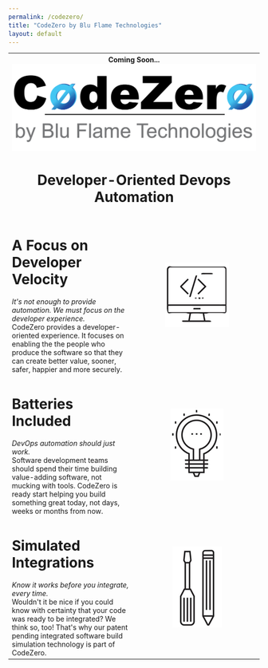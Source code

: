 ```yaml
---
permalink: /codezero/
title: "CodeZero by Blu Flame Technologies"
layout: default
---
```

<div class="under-text codezero">
    <table>
        <tr>
            <th colspan="2">
                <div class="coming-soon">Coming Soon...</div>
                <img src="/assets/images/codezero-logo.png" />
                <h1>Developer-Oriented Devops Automation</h1>
            </th>
        </tr>
        <tr>
            <td width="50%">
                <h1>A Focus on Developer Velocity</h1>
                <i>It's not enough to provide automation. We must focus on the developer experience.</i>
                <div class="details">
                    CodeZero provides a developer-oriented experience. It focuses on enabling the the people
                    who produce the software so that they can create better value, sooner, safer, happier and more
                    securely.
                </div>
            </td>
            <td style="text-align: center">
                <img src="/assets/images/development_process.png" />
            </td>
        </tr>
        <tr>
            <td>
                <h1>Batteries Included</h1>
                <i>DevOps automation should just work.</i>
                <div class="details">
                    Software development teams should spend their time building value-adding software, not mucking with
                    tools. CodeZero is ready start helping you build something great today, not days, weeks or months
                    from now.
                </div>
            </td>
            <td style="text-align: center">
                <img src="/assets/images/lightbulb.png" />
            </td>
        </tr>
        <tr>
            <td>
                <h1>Simulated Integrations</h1>
                <i>Know it works before you integrate, every time.</i>
                <div class="details">
                    Wouldn't it be nice if you could know with certainty that your code was ready to be integrated? We
                    think so, too! That's why our patent pending integrated software build simulation technology is
                    part of CodeZero.
                </div>
            </td>
            <td style="text-align: center">
                <img src="/assets/images/tools.png" />
            </td>
        </tr>
    </table>
</div>